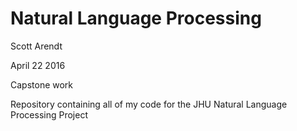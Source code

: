 # Natural Language Processing


Scott Arendt

April 22 2016

Capstone work


Repository containing all of my code for the JHU Natural Language Processing Project
